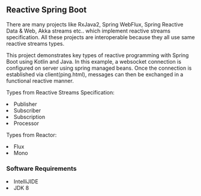##  Reactive Spring Boot

There are many projects like RxJava2, Spring WebFlux, Spring Reactive Data & Web,  Akka streams etc.. which implement reactive streams specification. All these projects are interoperable because they all use same reactive streams types.

This project demonstrates key types of reactive programming with Spring Boot using Kotlin and Java.
In this example, a websocket connection is configured on server using spring managed beans. Once the connection is established via
client(ping.html), messages can then be exchanged in a functional reactive manner.

Types from Reactive Streams Specification:
<LI> Publisher
<LI> Subscriber
<LI> Subscription
<LI> Processor

Types from Reactor:
<LI> Flux
<LI> Mono


### Software Requirements

<LI> IntelliJIDE
<LI> JDK 8
